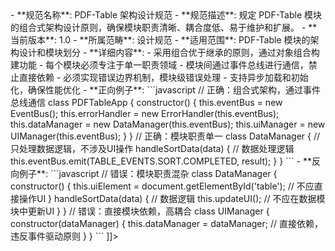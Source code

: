 <![CDATA[<!-- PDFTABLE-ARCH-DESIGN-001.md -->
- **规范名称**: PDF-Table 架构设计规范
- **规范描述**: 规定 PDF-Table 模块的组合式架构设计原则，确保模块职责清晰、耦合度低、易于维护和扩展。
- **当前版本**: 1.0
- **所属范畴**: 设计规范
- **适用范围**: PDF-Table 模块的架构设计和模块划分
- **详细内容**: 
  - 采用组合优于继承的原则，通过对象组合构建功能
  - 每个模块必须专注于单一职责领域
  - 模块间通过事件总线进行通信，禁止直接依赖
  - 必须实现错误边界机制，模块级错误处理
  - 支持异步加载和初始化，确保性能优化

- **正向例子**:
  ```javascript
  // 正确：组合式架构，通过事件总线通信
  class PDFTableApp {
    constructor() {
      this.eventBus = new EventBus();
      this.errorHandler = new ErrorHandler(this.eventBus);
      this.dataManager = new DataManager(this.eventBus);
      this.uiManager = new UIManager(this.eventBus);
    }
  }

  // 正确：模块职责单一
  class DataManager {
    // 只处理数据逻辑，不涉及UI操作
    handleSortData(data) {
      // 数据处理逻辑
      this.eventBus.emit(TABLE_EVENTS.SORT.COMPLETED, result);
    }
  }
  ```

- **反向例子**:
  ```javascript
  // 错误：模块职责混杂
  class DataManager {
    constructor() {
      this.uiElement = document.getElementById('table'); // 不应直接操作UI
    }
    
    handleSortData(data) {
      // 数据逻辑
      this.updateUI(); // 不应在数据模块中更新UI
    }
  }

  // 错误：直接模块依赖，高耦合
  class UIManager {
    constructor(dataManager) {
      this.dataManager = dataManager; // 直接依赖，违反事件驱动原则
    }
  }
  ```
]]>
